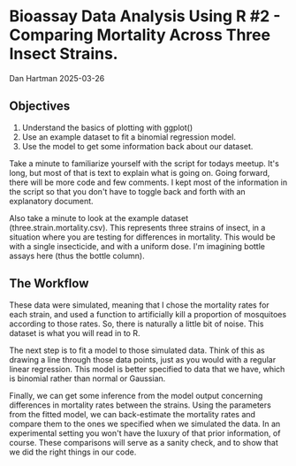 Bioassay Data Analysis Using R \#2 - Comparing Mortality Across Three Insect Strains.
================
Dan Hartman
2025-03-26

## Objectives
1.  Understand the basics of plotting with ggplot()
2.  Use an example dataset to fit a binomial regression model.
3.  Use the model to get some information back about our dataset.

Take a minute to familiarize yourself with the script for todays meetup. It's 
long, but most of that is text to explain what is going on. Going forward, 
there will be more code and few comments. I kept most of the information in
the script so that you don't have to toggle back and forth with an explanatory
document.

Also take a minute to look at the example dataset (three.strain.mortality.csv).
This represents three strains of insect, in a situation where you are testing
for differences in mortality. This would be with a single insecticide, and with
a uniform dose. I'm imagining bottle assays here (thus the bottle column).

## The Workflow
These data were simulated, meaning that I chose the mortality rates for each
strain, and used a function to artificially kill a proportion of mosquitoes
according to those rates. So, there is naturally a little bit of noise. This
dataset is what you will read in to R.

The next step is to fit a model to those simulated data. Think of this as
drawing a line through those data points, just as you would with a regular
linear regression. This model is better specified to data that we have,
which is binomial rather than normal or Gaussian.

Finally, we can get some inference from the model output concerning differences
in mortality rates between the strains. Using the parameters from the fitted
model, we can back-estimate the mortality rates and compare them to the ones
we specified when we simulated the data. In an experimental setting you won't
have the luxury of that prior information, of course. These comparisons will
serve as a sanity check, and to show that we did the right things in our code.
